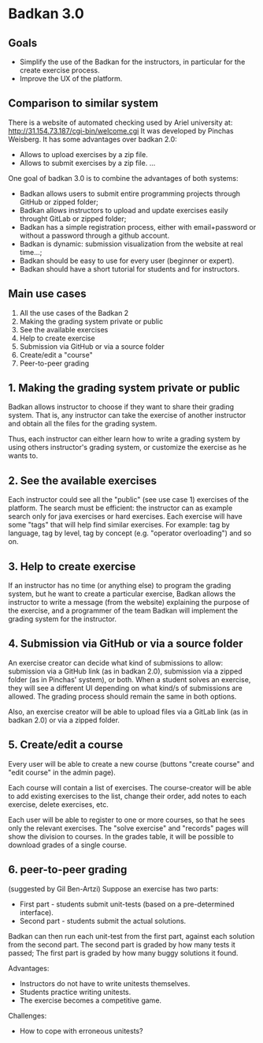 # Badkan 3.0

## Goals
* Simplify the use of the Badkan for the instructors, in particular for the create exercise process.
* Improve the UX of the platform.

## Comparison to similar system
There is a website of automated checking used by Ariel university at: http://31.154.73.187/cgi-bin/welcome.cgi
It was developed by Pinchas Weisberg. It has some advantages over badkan 2.0:

* Allows to upload exercises by a zip file.
* Allows to submit exercises by a zip file.
...

One goal of badkan 3.0 is to combine the advantages of both systems: 
 
* Badkan allows users to submit entire programming projects through GitHub or zipped folder;
* Badkan allows instructors to upload and update exercises easily throught GitLab or zipped folder;
* Badkan has a simple registration process, either with email+password or without a password through a github account.
* Badkan is dynamic: submission visualization from the website at real time...;
* Badkan should be easy to use for every user (beginner or expert).
* Badkan should have a short tutorial for students and for instructors.

## Main use cases
1. All the use cases of the Badkan 2
1. Making the grading system private or public
1. See the available exercises
1. Help to create exercise
1. Submission via GitHub or via a source folder
1. Create/edit a "course"
1. Peer-to-peer grading

## 1. Making the grading system private or public
Badkan allows instructor to choose if they want to share their grading system. That is, any instructor can take the exercise of another instructor and obtain all the files for the grading system.  

Thus, each instructor can either learn how to write a grading system by using others instructor's grading system, or customize the exercise as he wants to.

## 2. See the available exercises
Each instructor could see all the "public" (see use case 1) exercises of the platform. The search must be efficient: the instructor can as example search only for java exercises or hard exercises.
Each exercise will have some "tags" that will help find similar exercises.
For example: tag by language, tag by level, tag by concept (e.g. "operator overloading") and so on.

## 3. Help to create exercise
If an instructor has no time (or anything else) to program the grading system, but he want to create a particular exercise, Badkan allows the instructor to write a message (from the website) explaining the purpose of the exercise, and a programmer of the team Badkan will implement the grading system for the instructor.

## 4. Submission via GitHub or via a source folder
An exercise creator can decide what kind of submissions to allow:
submission via a GitHub link (as in badkan 2.0), submission via a zipped folder (as in Pinchas' system), or both.
When a student solves an exercise, they will see a different UI depending on what kind/s of submissions are allowed. 
The grading process should remain the same in both options.

Also, an exercise creator will be able to upload files via a GitLab link (as in badkan 2.0) or via a zipped folder.

## 5. Create/edit a course
Every user will be able to create a new course (buttons "create course" and "edit course" in the admin page).

Each course will contain a list of exercises. 
The course-creator will be able to add existing exercises to the list,
change their order, add notes to each exercise, delete exercises, etc.
 
Each user will be able to register to one or more courses, so that he sees only the relevant exercises.
The "solve exercise" and "records" pages will show the division to courses.
In the grades table, it will be possible to download grades of a single course.
 
## 6. peer-to-peer grading
(suggested by Gil Ben-Artzi)
Suppose an exercise has two parts: 

* First part - students submit unit-tests (based on a pre-determined interface).
* Second part - students submit the actual solutions.

Badkan can then run each unit-test from the first part, against each solution from the second part.
The second part is graded by how many tests it passed;
The first part is graded by how many buggy solutions it found.

Advantages:

* Instructors do not have to write unitests themselves.
* Students practice writing unitests.
* The exercise becomes a competitive game.

Challenges:

* How to cope with erroneous unitests?

